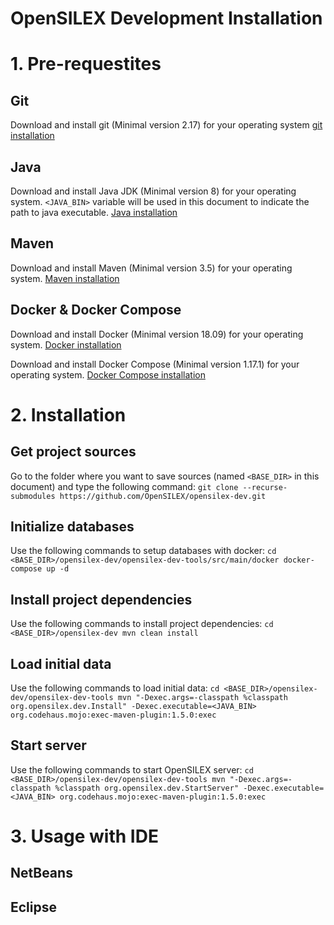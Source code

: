 OpenSILEX Development Installation
================================================================================

# 1. Pre-requestites

## Git

Download and install git (Minimal version 2.17) for your operating system
[git installation](https://git-scm.com/book/en/v2/Getting-Started-Installing-Git)

## Java

Download and install Java JDK (Minimal version 8) for your operating system.
 `<JAVA_BIN>` variable will be used in this document to indicate the path to java executable.
[Java installation](https://jdk.java.net/java-se-ri/8)

## Maven

Download and install Maven (Minimal version 3.5) for your operating system.
[Maven installation](https://maven.apache.org/download.cgi)


## Docker & Docker Compose

Download and install Docker (Minimal version 18.09) for your operating system.
[Docker installation](https://docs.docker.com/install/)

Download and install Docker Compose (Minimal version 1.17.1) for your operating system.
[Docker Compose installation](https://docs.docker.com/compose/install/)

# 2. Installation

## Get project sources

Go to the folder where you want to save sources (named `<BASE_DIR>` in this document) and type the following command:
`
git clone --recurse-submodules https://github.com/OpenSILEX/opensilex-dev.git
`

## Initialize databases

Use the following commands to setup databases with docker:
`
cd <BASE_DIR>/opensilex-dev/opensilex-dev-tools/src/main/docker
docker-compose up -d
`

## Install project dependencies

Use the following commands to install project dependencies:
`
cd <BASE_DIR>/opensilex-dev
mvn clean install
`

## Load initial data

Use the following commands to load initial data:
`
cd <BASE_DIR>/opensilex-dev/opensilex-dev-tools
mvn "-Dexec.args=-classpath %classpath org.opensilex.dev.Install" -Dexec.executable=<JAVA_BIN> org.codehaus.mojo:exec-maven-plugin:1.5.0:exec
`

## Start server

Use the following commands to start OpenSILEX server:
`
cd <BASE_DIR>/opensilex-dev/opensilex-dev-tools
mvn "-Dexec.args=-classpath %classpath org.opensilex.dev.StartServer" -Dexec.executable=<JAVA_BIN> org.codehaus.mojo:exec-maven-plugin:1.5.0:exec
`

# 3. Usage with IDE

## NetBeans



## Eclipse